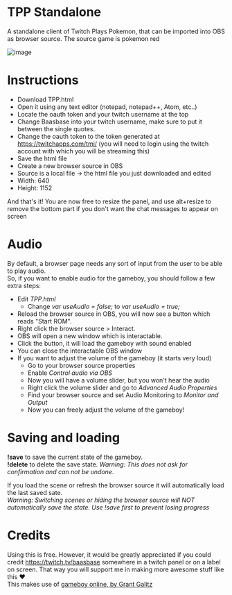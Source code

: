 # TPP Standalone
A standalone client of Twitch Plays Pokemon, that can be imported into OBS as browser source. The source game is pokemon red

![image](https://user-images.githubusercontent.com/12845064/121528861-2420c100-c9fc-11eb-9a80-c057955caa25.png)

# Instructions
- Download TPP.html
- Open it using any text editor (notepad, notepad++, Atom, etc..)
- Locate the oauth token and your twitch username at the top
- Change Baasbase into your twitch username, make sure to put it between the single quotes.
- Change the oauth token to the token generated at https://twitchapps.com/tmi/ (you will need to login using the twitch account with which you will be streaming this)
- Save the html file
- Create a new browser source in OBS
- Source is a local file -> the html file you just downloaded and edited
- Width: 640
- Height: 1152

And that's it! You are now free to resize the panel, and use alt+resize to remove the bottom part if you don't want the chat messages to appear on screen

# Audio
By default, a browser page needs any sort of input from the user to be able to play audio.  
So, if you want to enable audio for the gameboy, you should follow a few extra steps:
- Edit *TPP.html*
  - Change *var useAudio = false;* to *var useAudio = true;*  
- Reload the browser source in OBS, you will now see a button which reads "Start ROM". 
- Right click the browser source > Interact.
- OBS will open a new window which is interactable.
- Click the button, it will load the gameboy with sound enabled
- You can close the interactable OBS window
- If you want to adjust the volume of the gameboy (it starts very loud)
  - Go to your browser source properties
  - Enable *Control audio via OBS*
  - Now you will have a volume slider, but you won't hear the audio
  - Right click the volume slider and go to *Advanced Audio Properties*
  - Find your browser source and set Audio Monitoring to *Monitor and Output*
  - Now you can freely adjust the volume of the gameboy!

# Saving and loading
**!save** to save the current state of the gameboy.  
**!delete** to delete the save state. *Warning: This does not ask for confirmation and can not be undone*.

If you load the scene or refresh the browser source it will automatically load the last saved sate.  
*Warning: Switching scenes or hiding the browser source will NOT automatically save the state. Use !save first to prevent losing progress*

# Credits
Using this is free. However, it would be greatly appreciated if you could credit https://twitch.tv/baasbase somewhere in a twitch panel or on a label on screen. That way you will support me in making more awesome stuff like this ❤  
This makes use of [gameboy online, by Grant Galitz](https://github.com/taisel/GameBoy-Online)
